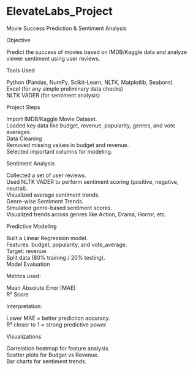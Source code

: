 # ElevateLabs_Project

 <t1>Movie Success Prediction & Sentiment Analysis</t1>

 Objective
 
Predict the success of movies based on IMDB/Kaggle data and analyze viewer sentiment using user reviews.<br>

Tools Used 

Python (Pandas, NumPy, Scikit-Learn, NLTK, Matplotlib, Seaborn)<br>
Excel (for any simple preliminary data checks)<br>
NLTK VADER (for sentiment analysis)

Project Steps<br>

Import IMDB/Kaggle Movie Dataset.<br>
Loaded key data like budget, revenue, popularity, genres, and vote averages.<br>
Data Cleaning<br>
Removed missing values in budget and revenue.<br>
Selected important columns for modeling.

Sentiment Analysis<br>

Collected a set of user reviews.<br>
Used NLTK VADER to perform sentiment scoring (positive, negative, neutral).<br>
Visualized average sentiment trends.<br>
Genre-wise Sentiment Trends.<br>
Simulated genre-based sentiment scores.<br>
Visualized trends across genres like Action, Drama, Horror, etc.

Predictive Modeling<br>

Built a Linear Regression model.<br>
Features: budget, popularity, and vote_average.<br>
Target: revenue.<br>
Split data (80% training / 20% testing).<br>
Model Evaluation

Metrics used:<br>

Mean Absolute Error (MAE)<br>
R² Score

Interpretation:<br>

Lower MAE = better prediction accuracy.<br>
R² closer to 1 = strong predictive power.<br>

Visualizations<br>

Correlation heatmap for feature analysis.<br>
Scatter plots for Budget vs Revenue.<br>
Bar charts for sentiment trends.

